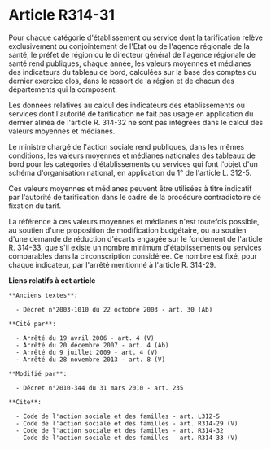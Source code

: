 # Article R314-31

Pour chaque catégorie d'établissement ou service dont la tarification relève exclusivement ou conjointement de l'Etat ou de
l'agence régionale de la santé, le préfet de région ou le directeur général de l'agence régionale de santé rend publiques,
chaque année, les valeurs moyennes et médianes des indicateurs du tableau de bord, calculées sur la base des comptes du
dernier exercice clos, dans le ressort de la région et de chacun des départements qui la composent. 

Les données relatives au calcul des indicateurs des établissements ou services dont l'autorité de tarification ne fait pas
usage en application du dernier alinéa de l'article R. 314-32 ne sont pas intégrées dans le calcul des valeurs moyennes et
médianes. 

Le ministre chargé de l'action sociale rend publiques, dans les mêmes conditions, les valeurs moyennes et médianes nationales
des tableaux de bord pour les catégories d'établissements ou services qui font l'objet d'un schéma d'organisation national,
en application du 1° de l'article L. 312-5. 

Ces valeurs moyennes et médianes peuvent être utilisées à titre indicatif par l'autorité de tarification dans le cadre de la
procédure contradictoire de fixation du tarif. 

La référence à ces valeurs moyennes et médianes n'est toutefois possible, au soutien d'une proposition de modification
budgétaire, ou au soutien d'une demande de réduction d'écarts engagée sur le fondement de l'article R. 314-33, que s'il
existe un nombre minimum d'établissements ou services comparables dans la circonscription considérée. Ce nombre est fixé,
pour chaque indicateur, par l'arrêté mentionné à l'article R. 314-29.

**Liens relatifs à cet article**

	**Anciens textes**:

	  - Décret n°2003-1010 du 22 octobre 2003 - art. 30 (Ab)

	**Cité par**:

	  - Arrêté du 19 avril 2006 - art. 4 (V)
	  - Arrêté du 20 décembre 2007 - art. 4 (Ab)
	  - Arrêté du 9 juillet 2009 - art. 4 (V)
	  - Arrêté du 28 novembre 2013 - art. 8 (V)

	**Modifié par**:

	  - Décret n°2010-344 du 31 mars 2010 - art. 235

	**Cite**:

	  - Code de l'action sociale et des familles - art. L312-5
	  - Code de l'action sociale et des familles - art. R314-29 (V)
	  - Code de l'action sociale et des familles - art. R314-32
	  - Code de l'action sociale et des familles - art. R314-33 (V)
